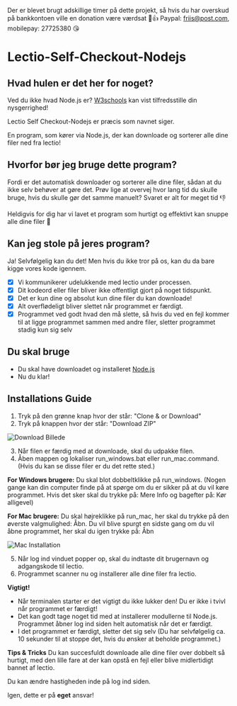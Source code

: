 Der er blevet brugt adskillige timer på dette projekt, så hvis du har overskud på bankkontoen ville en donation være værdsat :pray::+1: Paypal: friis@post.com, mobilepay: 27725380 :kissing_heart:

# Lectio-Self-Checkout-Nodejs

## Hvad hulen er det her for noget?

Ved du ikke hvad Node.js er? [W3schools](https://www.w3schools.com/nodejs/nodejs_intro.asp) kan vist tilfredsstille din nysgerrighed!

Lectio Self Checkout-Nodejs er præcis som navnet siger.

En program, som kører via Node.js, der kan downloade og sorterer alle dine filer ned fra lectio!

## Hvorfor bør jeg bruge dette program?

Fordi er det automatisk downloader og sorterer alle dine filer, sådan at du ikke selv behøver at gøre det.
Prøv lige at overvej hvor lang tid du skulle bruge, hvis du skulle gør det samme manuelt? Svaret er alt for meget tid :-1:

Heldigvis for dig har vi lavet et program som hurtigt og effektivt kan snuppe alle dine filer :muscle:

## Kan jeg stole på jeres program?

Ja! Selvfølgelig kan du det! Men hvis du ikke tror på os, kan du da bare kigge vores kode igennem.

- [x] Vi kommunikerer udelukkende med lectio under processen.
- [x] Dit kodeord eller filer bliver ikke offentligt gjort på noget tidspunkt.
- [x] Det er kun dine og absolut kun dine filer du kan downloade!
- [x] Alt overflødeligt bliver slettet når programmet er færdigt.
- [x] Programmet ved godt hvad den må slette, så hvis du ved en fejl kommer til at ligge programmet sammen med andre filer, sletter programmet stadig kun sig selv

## Du skal bruge

 - Du skal have downloadet og installeret [Node.js](https://nodejs.org/en/download/)
 - Nu du klar!
 
 
 ## Installations Guide
 
 1. Tryk på den grønne knap hvor der står: "Clone & or Download"
 2. Tryk på knappen hvor der står: "Download ZIP"
 
 ![Download Billede](https://i.imgur.com/Hy71Ztu.png)
 
 
 
 3. Når filen er færdig med at downloade, skal du udpakke filen.
 4. Åben mappen og lokaliser run_windows.bat eller run_mac.command. (Hvis du kan se disse filer er du det rette sted.)
 
 **For Windows brugere:**  Du skal blot dobbeltklikke på run_windows. (Nogen gange kan din computer finde på at spørge om du er sikker på at du vil køre programmet. Hvis det sker skal du trykke på: Mere Info og bagefter på: Kør alligevel)
 
 **For Mac brugere:** Du skal højreklikke på run_mac, her skal du trykke på den øverste valgmulighed: Åbn. Du vil blive spurgt en sidste gang om du vil åbne programmet, her skal du igen trykke på: Åbn
 
 ![Mac Installation](https://media.giphy.com/media/2bTKSyvzVXNGw9Pao2/giphy.gif)
 
 
 5. Når log ind vinduet popper op, skal du indtaste dit brugernavn og adgangskode til lectio.
 6. Programmet scanner nu og installerer alle dine filer fra lectio.
 
 
 
 
 **Vigtigt!**
 
 - Når terminalen starter er det vigtigt du ikke lukker den!  Du er ikke i tvivl når programmet er færdigt!
 - Det kan godt tage noget tid med at installerer modullerne til Node.js. Programmet åbner log ind siden helt automatisk når det er færdigt.
 - I det programmet er færdigt, sletter det sig selv (Du har selvfølgelig ca. 10 sekunder til at stoppe det, hvis du ønsker at beholde programmet.)
 
 
 **Tips & Tricks**
 Du kan succesfuldt downloade alle dine filer over dobbelt så hurtigt, med den lille fare at der kan opstå en fejl eller blive midlertidigt bannet af lectio.
 
Du kan ændre hastigheden inde på log ind siden.

Igen, dette er på **eget** ansvar!
